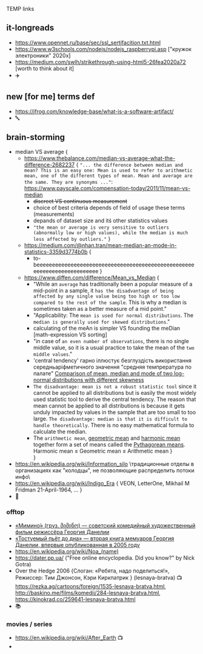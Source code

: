 TEMP links 
## it-longreads 

- https://www.opennet.ru/base/sec/ssl_sertifacition.txt.html
- https://www.w3schools.com/nodejs/nodejs_raspberrypi.asp ["кружок электроники" 2020х]
- https://medium.com/swlh/strikethrough-using-html5-26fea2020a72 [worth to think about it]
- ✈️

## new [for me] terms def

- https://jfrog.com/knowledge-base/what-is-a-software-artifact/
- 🔤

## brain-storming 

- median VS average { 
  - https://www.thebalance.com/median-vs-average-what-the-difference-2682237 {
    `"... the difference between median and mean? This is an easy one: Mean is used to refer to arithmetic mean, one of the different types of mean. Mean and average are the same. They are synonyms ..."`: https://www.payscale.com/compensation-today/2011/11/mean-vs-median
    - ~~discreet VS continuous measurement~~
    - choice of best criteria depends of field of usage these terms (measurements)
    - depands of dataset size and itś other statistics values
    - `"the mean or average is very sensitive to outliers (abnormally low or high values), while the median is much less affected by outliers."`
  }
  - https://medium.com/@nhan.tran/mean-median-an-mode-in-statistics-3359d3774b0b {
    - to-beeeeeeeeeeeeeeeeeeeeeeeeeeeeeeeeeeeeeeeeeeeeeeeeeeeeeeeeeeeeeeeeeeeeeeee
  }
  - https://www.diffen.com/difference/Mean_vs_Median {
    - "While an `average` has traditionally been a popular measure of a mid-point in a sample, it `has the disadvantage of being affected by any single value being too high or too low compared to the rest of the sample`. This is why a median is sometimes taken as a better measure of a mid point."
    - "Applicability: The `mean is used for normal distributions`.	The `median is generally used for skewed distributions`."
    - calculating of the meAn is simpler VS founding the meDian [math-expression VS sorting]
    - "in case of `an even number of observations`, there is no single middle value, so it is a usual practice to take the mean of the `two middle values`."
    - 'central tendency' гарно іллюстує безглуздість використання середньаріфметичного значення "средняя темпрература по палате" [Comparison of mean, median and mode of two log-normal distributions with different skewness](https://static.diffen.com/uploadz/thumb/6/61/mean-median.png/600px-mean-median.png)
    - `The disadvantage: mean is not a robust statistic tool` since it cannot be applied to all distributions but is easily the most widely used statistic tool to derive the central tendency. The reason that mean cannot be applied to all distributions is because it gets unduly impacted by values in the sample that are too small to too large. `The disadvantage: median is that it is difficult to handle theoretically`. There is no easy mathematical formula to calculate the median.
    - The `arithmetic mean`, [geometric mean](https://static.diffen.com/uploadz/math/c/9/8/c982938aa16f0782fa52d6a92afecc48.png) and [harmonic mean](https://static.diffen.com/uploadz/math/5/f/4/5f4eaad9f41faac3476425e2fb7a58d6.png) together form a set of means called the [Pythagorean means](https://en.wikipedia.org/wiki/Pythagorean_means). Harmonic mean ≤ Geometric mean ≤ Arithmetic mean 
  }  
}
- https://en.wikipedia.org/wiki/Information_silo \традиционные отделы в организациях как "колодцы", не позволяющие распределить потоки инфо\
- https://en.wikipedia.org/wiki/Indigo_Era { VEON, LetterOne, Mikhail M Fridman 21-April-1964, ... }
- 🧠

### offtop 
- [«Мимино́» (груз. მიმინო) — советский комедийный художественный фильм режиссёра Георгия Данелии](https://ru.wikiquote.org/wiki/%D0%9C%D0%B8%D0%BC%D0%B8%D0%BD%D0%BE)
- [«Тостуемый пьёт до дна» — вторая книга мемуаров Георгия Данелии, впервые опубликованная в 2005 году](https://ru.wikiquote.org/wiki/%D0%A2%D0%BE%D1%81%D1%82%D1%83%D0%B5%D0%BC%D1%8B%D0%B9_%D0%BF%D1%8C%D1%91%D1%82_%D0%B4%D0%BE_%D0%B4%D0%BD%D0%B0#%C2%AB%D0%9C%D0%B8%D0%BC%D0%B8%D0%BD%D0%BE%C2%BB)
- https://en.wikipedia.org/wiki/Noa_(name)
- https://dater.pp.ua/ ("Free online encyclopedia. Did you know?" by Nick Gotra)
- Over the Hedge 2006 {Слоган:	«Ребята, надо поделиться!», Режиссер:	Тим Джонсон, Кэри Киркпатрик } (lesnaya-bratva)  📺  https://rezka.ag/cartoons/foreign/1535-lesnaya-bratva.html, http://baskino.me/films/komedii/284-lesnaya-bratva.html, https://kinokrad.co/259641-lesnaya-bratva.html 
- 📚

### movies / series 
- https://en.wikipedia.org/wiki/After_Earth 📺
- 
